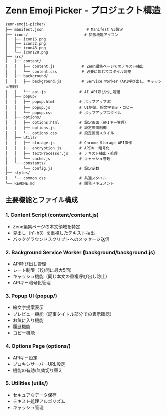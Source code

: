 # Zenn Emoji Picker - プロジェクト構造

```
zenn-emoji-picker/
├── manifest.json                   # Manifest V3設定
├── icons/                         # 拡張機能アイコン
│   ├── icon16.png
│   ├── icon32.png
│   ├── icon48.png
│   └── icon128.png
├── src/
│   ├── content/
│   │   ├── content.js            # Zenn編集ページでのテキスト抽出
│   │   └── content.css           # 必要に応じてスタイル調整
│   ├── background/
│   │   ├── background.js         # Service Worker（API呼び出し、キャッシュ管理）
│   │   └── api.js               # AI API呼び出し処理
│   ├── popup/
│   │   ├── popup.html           # ポップアップUI
│   │   ├── popup.js             # UI制御、絵文字表示・コピー
│   │   └── popup.css            # ポップアップスタイル
│   ├── options/
│   │   ├── options.html         # 設定画面（APIキー管理）
│   │   ├── options.js           # 設定画面制御
│   │   └── options.css          # 設定画面スタイル
│   ├── utils/
│   │   ├── storage.js           # Chrome Storage API操作
│   │   ├── encryption.js        # APIキー暗号化
│   │   ├── textProcessor.js     # テキスト抽出・処理
│   │   └── cache.js             # キャッシュ管理
│   └── constants/
│       └── config.js            # 設定定数
├── styles/
│   └── common.css               # 共通スタイル
└── README.md                    # 開発ドキュメント
```

## 主要機能とファイル構成

### 1. Content Script (content/content.js)
- Zenn編集ページの本文領域を特定
- 見出し（h1-h3）を重視したテキスト抽出
- バックグラウンドスクリプトへのメッセージ送信

### 2. Background Service Worker (background/background.js)
- API呼び出し管理
- レート制限（1分間に最大5回）
- キャッシュ機能（同じ本文の重複呼び出し防止）
- APIキー暗号化管理

### 3. Popup UI (popup/)
- 絵文字提案表示
- プレビュー機能（記事タイトル部分での表示確認）
- お気に入り機能
- 履歴機能
- コピー機能

### 4. Options Page (options/)
- APIキー設定
- プロキシサーバーURL設定
- 機能の有効/無効切り替え

### 5. Utilities (utils/)
- セキュアなデータ保存
- テキスト処理アルゴリズム
- キャッシュ管理